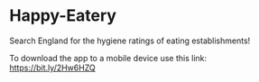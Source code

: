 # Happy-Eatery
Search England for the hygiene ratings of eating establishments! 

To download the app to a mobile device use this link: https://bit.ly/2Hw6HZQ
